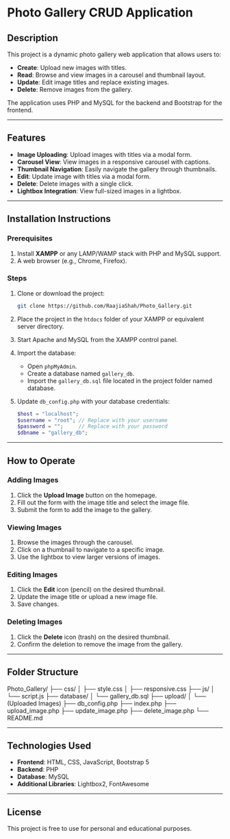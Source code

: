 # Photo Gallery CRUD Application

## Description
This project is a dynamic photo gallery web application that allows users to:
- **Create**: Upload new images with titles.
- **Read**: Browse and view images in a carousel and thumbnail layout.
- **Update**: Edit image titles and replace existing images.
- **Delete**: Remove images from the gallery.

The application uses PHP and MySQL for the backend and Bootstrap for the frontend.

---

## Features
- **Image Uploading**: Upload images with titles via a modal form.
- **Carousel View**: View images in a responsive carousel with captions.
- **Thumbnail Navigation**: Easily navigate the gallery through thumbnails.
- **Edit**: Update image with titles via a modal form.
- **Delete**: Delete images with a single click.
- **Lightbox Integration**: View full-sized images in a lightbox.

---

## Installation Instructions

### Prerequisites
1. Install **XAMPP** or any LAMP/WAMP stack with PHP and MySQL support.
2. A web browser (e.g., Chrome, Firefox).

### Steps
1. Clone or download the project:
    ```bash
    git clone https://github.com/RaajiaShah/Photo_Gallery.git
    ```
2. Place the project in the `htdocs` folder of your XAMPP or equivalent server directory.

3. Start Apache and MySQL from the XAMPP control panel.

4. Import the database:
   - Open `phpMyAdmin`.
   - Create a database named `gallery_db`.
   - Import the `gallery_db.sql` file located in the project folder named database.

5. Update `db_config.php` with your database credentials:
    ```php
    $host = "localhost";
    $username = "root"; // Replace with your username
    $password = "";     // Replace with your password
    $dbname = "gallery_db";
    ```

---

## How to Operate

### Adding Images
1. Click the **Upload Image** button on the homepage.
2. Fill out the form with the image title and select the image file.
3. Submit the form to add the image to the gallery.

### Viewing Images
1. Browse the images through the carousel.
2. Click on a thumbnail to navigate to a specific image.
3. Use the lightbox to view larger versions of images.

### Editing Images
1. Click the **Edit** icon (pencil) on the desired thumbnail.
2. Update the image title or upload a new image file.
3. Save changes.

### Deleting Images
1. Click the **Delete** icon (trash) on the desired thumbnail.
2. Confirm the deletion to remove the image from the gallery.

---

## Folder Structure

Photo_Gallery/
├── css/
│   ├── style.css
│   ├── responsive.css
├── js/
│   └── script.js
├── database/
│   └── gallery_db.sql
├── upload/
│   └── (Uploaded Images)
├── db_config.php
├── index.php
├── upload_image.php
├── update_image.php
├── delete_image.php
└── README.md

---

## Technologies Used
- **Frontend**: HTML, CSS, JavaScript, Bootstrap 5
- **Backend**: PHP
- **Database**: MySQL
- **Additional Libraries**: Lightbox2, FontAwesome

---

## License
This project is free to use for personal and educational purposes.

